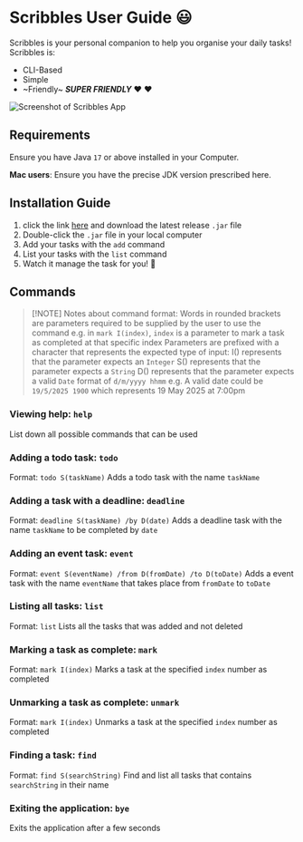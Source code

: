 # Scribbles User Guide 😃

Scribbles is your personal companion to help you organise your daily tasks!
Scribbles is:
- CLI-Based
- Simple
- ~Friendly~ **_SUPER FRIENDLY_** ❤️ ❤️

![Screenshot of Scribbles App](https://its-me-orion.github.io/ip/Ui.png)

## Requirements
Ensure you have Java `17` or above installed in your Computer.

**Mac users**: Ensure you have the precise JDK version prescribed here.

## Installation Guide
1. click the link [here](https://github.com/its-me-orion/ip/releases) and download the latest release `.jar` file
2. Double-click the `.jar` file in your local computer
3. Add your tasks with the `add` command
4. List your tasks with the `list` command
5. Watch it manage the task for you! 💯

## Commands
> [!NOTE] Notes about command format:
> Words in rounded brackets are parameters required to be supplied by the user to use the command
> e.g. in `mark I(index)`, `index` is a parameter to mark a task as completed at that specific index
> Parameters are prefixed with a character that represents the expected type of input:
> I() represents that the parameter expects an `Integer`
> S() represents that the parameter expects a `String`
> D() represents that the parameter expects a valid `Date` format of `d/m/yyyy hhmm`
> e.g. A valid date could be `19/5/2025 1900` which represents 19 May 2025 at 7:00pm


### Viewing help: `help`

List down all possible commands that can be used

### Adding a todo task: `todo`

Format: `todo S(taskName)`
Adds a todo task with the name `taskName`

### Adding a task with a deadline: `deadline`

Format: `deadline S(taskName) /by D(date)`
Adds a deadline task with the name `taskName` to be completed by `date`

### Adding an event task: `event`

Format: `event S(eventName) /from D(fromDate) /to D(toDate)`
Adds a event task with the name `eventName` that takes place from `fromDate` to `toDate`

### Listing all tasks: `list`

Format: `list`
Lists all the tasks that was added and not deleted

### Marking a task as complete: `mark`

Format: `mark I(index)`
Marks a task at the specified `index` number as completed

### Unmarking a task as complete: `unmark`

Format: `mark I(index)`
Unmarks a task at the specified `index` number as completed

### Finding a task: `find`

Format: `find S(searchString)`
Find and list all tasks that contains `searchString` in their name

### Exiting the application: `bye`

Exits the application after a few seconds